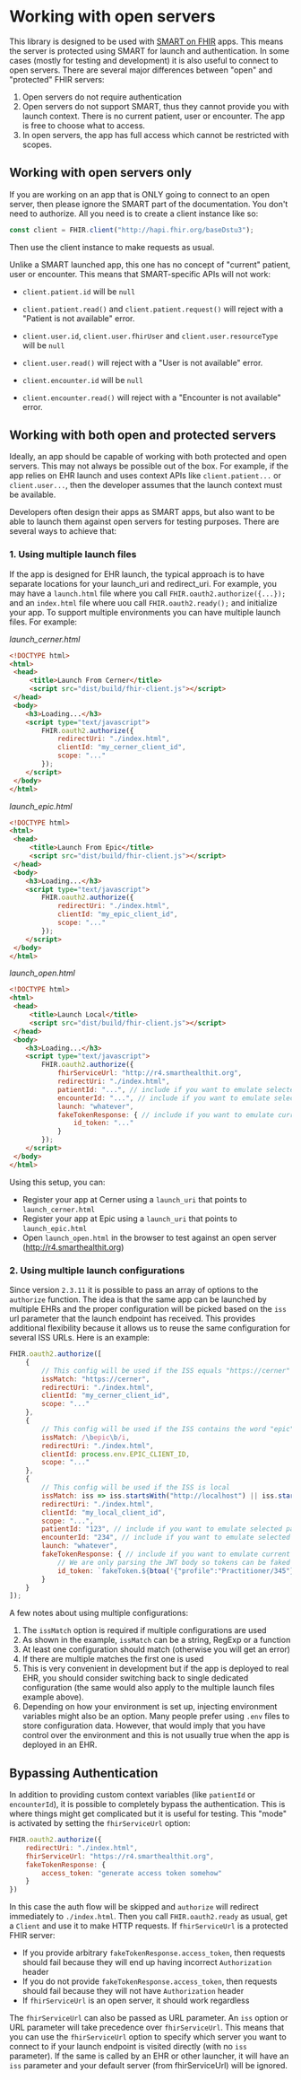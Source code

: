 # Working with open servers

This library is designed to be used with [SMART on FHIR](http://hl7.org/fhir/smart-app-launch/index.html) apps. This means the server is protected using SMART for launch and authentication. In some cases (mostly for testing and development) it is also useful to connect to open servers. There are several major differences between "open" and "protected" FHIR servers:

1. Open servers do not require authentication
2. Open servers do not support SMART, thus they cannot provide you with launch context. There is no current patient, user or encounter. The app is free to choose what to access.
3. In open servers, the app has full access which cannot be restricted with scopes.

## Working with open servers only
If you are working on an app that is ONLY going to connect to an open server, then please ignore the SMART part of the documentation. You don't need to authorize. All you need is to create a client instance like so:
```js
const client = FHIR.client("http://hapi.fhir.org/baseDstu3");
```
Then use the client instance to make requests as usual.

Unlike a SMART launched app, this one has no concept of "current" patient, user or encounter. This means that SMART-specific APIs will not work:
- `client.patient.id` will be `null`
- `client.patient.read()` and `client.patient.request()` will reject with a "Patient is not available" error.

- `client.user.id`, `client.user.fhirUser` and `client.user.resourceType` will be `null`
- `client.user.read()` will reject with a "User is not available" error.

- `client.encounter.id` will be `null`
- `client.encounter.read()` will reject with a "Encounter is not available" error.


## Working with both open and protected servers
Ideally, an app should be capable of working with both protected and open servers. This may not always be possible out of the box. For example, if the app relies on EHR launch and uses context APIs like `client.patient...` or `client.user...`, then the developer assumes that the launch context must be available.

Developers often design their apps as SMART apps, but also want to be able to launch them against open servers for testing purposes. There are several ways to achieve that:

### 1. Using multiple launch files
If the app is designed for EHR launch, the typical approach is to have separate locations for your launch_uri and redirect_uri. For example, you may have a `launch.html` file where you call `FHIR.oauth2.authorize({...});` and an `index.html` file where uou call `FHIR.oauth2.ready();` and initialize your app. To support multiple environments you can have multiple launch files. For example:

*launch_cerner.html*
```html
<!DOCTYPE html>
<html>
 <head>
     <title>Launch From Cerner</title>
     <script src="dist/build/fhir-client.js"></script>
 </head>
 <body>
    <h3>Loading...</h3>
    <script type="text/javascript">
        FHIR.oauth2.authorize({
            redirectUri: "./index.html",
            clientId: "my_cerner_client_id",
            scope: "..."
        });
    </script>
 </body>
</html>
```

*launch_epic.html*
```html
<!DOCTYPE html>
<html>
 <head>
     <title>Launch From Epic</title>
     <script src="dist/build/fhir-client.js"></script>
 </head>
 <body>
    <h3>Loading...</h3>
    <script type="text/javascript">
        FHIR.oauth2.authorize({
            redirectUri: "./index.html",
            clientId: "my_epic_client_id",
            scope: "..."
        });
    </script>
 </body>
</html>
```

*launch_open.html*
```html
<!DOCTYPE html>
<html>
 <head>
     <title>Launch Local</title>
     <script src="dist/build/fhir-client.js"></script>
 </head>
 <body>
    <h3>Loading...</h3>
    <script type="text/javascript">
        FHIR.oauth2.authorize({
            fhirServiceUrl: "http://r4.smarthealthit.org",
            redirectUri: "./index.html",
            patientId: "...", // include if you want to emulate selected patient ID
            encounterId: "...", // include if you want to emulate selected encounter ID
            launch: "whatever",
            fakeTokenResponse: { // include if you want to emulate current user
                id_token: "..."
            }
        });
    </script>
 </body>
</html>
```

Using this setup, you can:
- Register your app at Cerner using a `launch_uri` that points to `launch_cerner.html`
- Register your app at Epic using a `launch_uri` that points to `launch_epic.html`
- Open `launch_open.html` in the browser to test against an open server (http://r4.smarthealthit.org)

### 2. Using multiple launch configurations
Since version `2.3.11` it is possible to pass an array of options to the `authorize` function. The idea is that the same app can be launched by multiple EHRs and the proper configuration will be picked based on the `iss` url parameter that the launch endpoint has received. This provides additional flexibility because it allows us to reuse the same configuration for several ISS URLs. Here is an example:
```js
FHIR.oauth2.authorize([
    {
        // This config will be used if the ISS equals "https://cerner"
        issMatch: "https://cerner",
        redirectUri: "./index.html",
        clientId: "my_cerner_client_id",
        scope: "..."
    },
    {
        // This config will be used if the ISS contains the word "epic"
        issMatch: /\bepic\b/i,
        redirectUri: "./index.html",
        clientId: process.env.EPIC_CLIENT_ID,
        scope: "..."
    },
    {
        // This config will be used if the ISS is local
        issMatch: iss => iss.startsWith("http://localhost") || iss.startsWith("http://127.0.0.1"),
        redirectUri: "./index.html",
        clientId: "my_local_client_id",
        scope: "...",
        patientId: "123", // include if you want to emulate selected patient ID
        encounterId: "234", // include if you want to emulate selected encounter ID
        launch: "whatever",
        fakeTokenResponse: { // include if you want to emulate current user
            // We are only parsing the JWT body so tokens can be faked like so
            id_token: `fakeToken.${btoa('{"profile":"Practitioner/345"}')}.`
        }
    }
]);
```
A few notes about using multiple configurations:
1. The `issMatch` option is required if multiple configurations are used
2. As shown in the example, `issMatch` can be a string, RegExp or a function
3. At least one configuration should match (otherwise you will get an error)
4. If there are multiple matches the first one is used
5. This is very convenient in development but if the app is deployed to real EHR, you should
   consider switching back to single dedicated configuration (the same would also apply to the 
   multiple launch files example above).
6. Depending on how your environment is set up, injecting environment variables might also be 
   an option. Many people prefer using `.env` files to store configuration data. However, that would imply that you have control over the environment and this is not usually true when the app is deployed in an EHR.

## Bypassing Authentication
In addition to providing custom context variables (like `patientId` or `encounterId`), it is possible to completely bypass the authentication. This is where things might get complicated but it is useful for testing. This "mode" is activated by setting the `fhirServiceUrl` option:
```js
FHIR.oauth2.authorize({
    redirectUri: "./index.html",
    fhirServiceUrl: "https://r4.smarthealthit.org",
    fakeTokenResponse: {
        access_token: "generate access token somehow"
    }
})
```
In this case the auth flow will be skipped and `authorize` will redirect immediately to `./index.html`. Then you call `FHIR.oauth2.ready` as usual, get a `Client` and use it to make HTTP requests. If `fhirServiceUrl` is a protected FHIR server:
- If you provide arbitrary `fakeTokenResponse.access_token`, then requests should fail because they will end up having incorrect `Authorization` header
- If you do not provide `fakeTokenResponse.access_token`, then requests should fail because they will not have `Authorization` header
- If `fhirServiceUrl` is an open server, it should work regardless

The `fhirServiceUrl` can also be passed as URL parameter. An `iss` option or URL parameter will take precedence over `fhirServiceUrl`. This means that you can use the `fhirServiceUrl` option to specify which server you want to connect to if your launch endpoint is visited directly (with no `iss` parameter). If the same is called by an EHR or other launcher, it will have an `iss` parameter and your default server (from fhirServiceUrl) will be ignored. 

